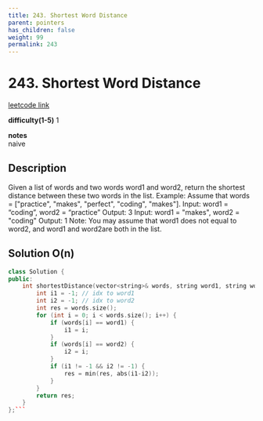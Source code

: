 ```yaml
---
title: 243. Shortest Word Distance
parent: pointers
has_children: false
weight: 99
permalink: 243
---
```

# 243. Shortest Word Distance
[leetcode link](https://leetcode.com/problems/shortest-word-distance/)

**difficulty(1-5)** 
1

**notes**   
naive

## Description
Given a list of words and two words word1 and word2, return the shortest distance between these two words in the list.
Example:
Assume that words = ["practice", "makes", "perfect", "coding", "makes"].
Input: word1 = “coding”, word2 = “practice”
Output: 3
Input: word1 = "makes", word2 = "coding"
Output: 1
Note:
You may assume that word1 does not equal to word2, and word1 and word2are both in the list.

## Solution O(n)
```c++
class Solution {
public:
    int shortestDistance(vector<string>& words, string word1, string word2) {
        int i1 = -1; // idx to word1
        int i2 = -1; // idx to word2
        int res = words.size();
        for (int i = 0; i < words.size(); i++) {
            if (words[i] == word1) {
                i1 = i;
            }
            if (words[i] == word2) {
                i2 = i;
            }
            if (i1 != -1 && i2 != -1) {
                res = min(res, abs(i1-i2));
            }
        }
        return res;
    }
};```